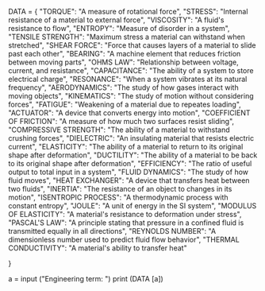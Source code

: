 DATA = {
"TORQUE": "A measure of rotational force",
"STRESS": "Internal resistance of a material to external force",
"VISCOSITY": "A fluid's resistance to flow",
"ENTROPY": "Measure of disorder in a system",
"TENSILE STRENGTH": "Maximum stress a material can withstand when stretched",
"SHEAR FORCE": "Force that causes layers of a material to slide past each other",
"BEARING": "A machine element that reduces friction between moving parts",
"OHMS LAW": "Relationship between voltage, current, and resistance",
"CAPACITANCE": "The ability of a system to store electrical charge",
"RESONANCE": "When a system vibrates at its natural frequency",
"AERODYNAMICS": "The study of how gases interact with moving objects",
"KINEMATICS": "The study of motion without considering forces",
"FATIGUE": "Weakening of a material due to repeates loading",
"ACTUATOR": "A device that converts energy into motion",
"COEFFICIENT OF FRICTION": "A measure of how much two surfaces resist sliding",
"COMPRESSIVE STRENGTH": "The ability of a material to withstand crushing forces",
"DIELECTRIC": "An insulating material that resists electric current",
"ELASTICITY": "The ability of a material to return to its original shape after deformation",
"DUCTILITY": "The ability of a material to be back to its original shape after deformation",
"EFFICIENCY": "The ratio of useful output to total input in a system",
"FLUID DYNAMICS": "The study of how fluid moves",
"HEAT EXCHANGER": "A device that transfers heat between two fluids",
"INERTIA": "The resistance of an object to changes in its motion",
"ISENTROPIC PROCESS": "A thermodynamic process with constant entropy",
"JOULE": "A unit of energy in the SI system",
"MODULUS OF ELASTICITY": "A material's resistance to deformation under stress",
"PASCAL'S LAW": "A principle stating that pressure in a confined fluid is transmitted equally in all directions",
"REYNOLDS NUMBER": "A dimensionless number used to predict fluid flow behavior",
"THERMAL CONDUCTIVITY": "A material's ability to transfer heat"

}

a = input ("Engineering term: ")
print (DATA [a])
